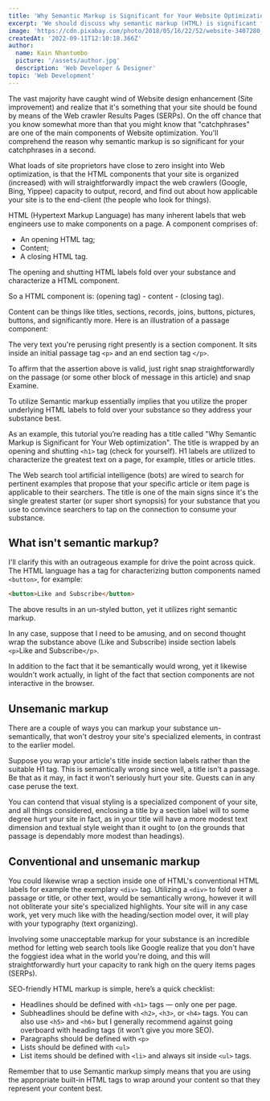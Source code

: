 ```yaml
---
title: 'Why Semantic Markup is Significant for Your Website Optimization'
excerpt: 'We should discuss why semantic markup (HTML) is significant for your sites Search engine optimization, and that it is so easy to get this pivotal Website design enhancement component right, even as a non-geek.'
image: 'https://cdn.pixabay.com/photo/2018/05/16/22/52/website-3407280_960_720.jpg'
createdAt: '2022-09-11T12:10:18.366Z'
author:
  name: Kain Nhantumbo
  picture: '/assets/author.jpg'
  description: 'Web Developer & Designer'
topic: 'Web Development'
---
```


The vast majority have caught wind of Website design enhancement (Site improvement) and realize that it's something that your site should be found by means of the Web crawler Results Pages (SERPs). On the off chance that you know somewhat more than that you might know that "catchphrases" are one of the main components of Website optimization. You'll comprehend the reason why semantic markup is so significant for your catchphrases in a second.

What loads of site proprietors have close to zero insight into Web optimization, is that the HTML components that your site is organized (increased) with will straightforwardly impact the web crawlers (Google, Bing, Yippee) capacity to output, record, and find out about how applicable your site is to the end-client (the people who look for things).

HTML (Hypertext Markup Language) has many inherent labels that web engineers use to make components on a page. A component comprises of:

- An opening HTML tag;
- Content;
- A closing HTML tag.

The opening and shutting HTML labels fold over your substance and characterize a HTML component.

So a HTML component is: (opening tag) - content - (closing tag).

Content can be things like titles, sections, records, joins, buttons, pictures, buttons, and significantly more. Here is an illustration of a passage component:

The very text you're perusing right presently is a section component. It sits inside an initial passage tag `<p>` and an end section tag `</p>`.

To affirm that the assertion above is valid, just right snap straightforwardly on the passage (or some other block of message in this article) and snap Examine.

To utilize Semantic markup essentially implies that you utilize the proper underlying HTML labels to fold over your substance so they address your substance best.

As an example, this tutorial you’re reading has a title called "Why Semantic Markup is Significant for Your Web optimization". The title is wrapped by an opening and shutting `<h1>` tag (check for yourself). H1 labels are utilized to characterize the greatest text on a page, for example, titles or article titles.

The Web search tool artificial intelligence (bots) are wired to search for pertinent examples that propose that your specific article or item page is applicable to their searchers. The title is one of the main signs since it's the single greatest starter (or super short synopsis) for your substance that you use to convince searchers to tap on the connection to consume your substance.

## What isn't semantic markup?

I'll clarify this with an outrageous example for drive the point across quick. The HTML language has a tag for characterizing button components named `<button>`, for example:

```html
<button>Like and Subscribe</button>
```

The above results in an un-styled button, yet it utilizes right semantic markup.

In any case, suppose that I need to be amusing, and on second thought wrap the substance above (Like and Subscribe) inside section labels `<p>`Like and Subscribe`</p>`.

In addition to the fact that it be semantically would wrong, yet it likewise wouldn't work actually, in light of the fact that section components are not interactive in the browser.
## Unsemanic markup

There are a couple of ways you can markup your substance un-semantically, that won't destroy your site's specialized elements, in contrast to the earlier model.

Suppose you wrap your article's title inside section labels rather than the suitable H1 tag. This is semantically wrong since well, a title isn't a passage. Be that as it may, in fact it won't seriously hurt your site. Guests can in any case peruse the text.

You can contend that visual styling is a specialized component of your site, and all things considered, enclosing a title by a section label will to some degree hurt your site in fact, as in your title will have a more modest text dimension and textual style weight than it ought to (on the grounds that passage is dependably more modest than headings).

## Conventional and unsemanic markup

You could likewise wrap a section inside one of HTML's conventional HTML labels for example the exemplary `<div>` tag. Utilizing a `<div>` to fold over a passage or title, or other text, would be semantically wrong, however it will not obliterate your site's specialized highlights. Your site will in any case work, yet very much like with the heading/section model over, it will play with your typography (text organizing).

Involving some unacceptable markup for your substance is an incredible method for letting web search tools like Google realize that you don't have the foggiest idea what in the world you're doing, and this will straightforwardly hurt your capacity to rank high on the query items pages (SERPs).

SEO-friendly HTML markup is simple, here’s a quick checklist:

- Headlines should be defined with `<h1>` tags — only one per page.
- Subheadlines should be define with `<h2>`, `<h3>`, or `<h4>` tags. You can also use `<h5>` and `<h6>` but I generally recommend against going overboard with heading tags (it won’t give you more SEO).
- Paragraphs should be defined with `<p>`
- Lists should be defined with `<ul>`
- List items should be defined with `<li>` and always sit inside `<ul>` tags.

Remember that to use Semantic markup simply means that you are using the appropriate built-in HTML tags to wrap around your content so that they represent your content best.
